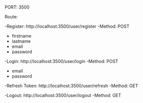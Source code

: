PORT: 3500


Route: 

-Register: http://localhost:3500/user/register
-Method: POST

-    firstname
-    lastname
-    email
-    password


-Login: http://localhost:3500/user/login
-Method: POST

-    email
-    password


-Refresh Token: http://localhost:3500/user/refresh
-Method: GET

-Logout: http://localhost:3500/user/logout
-Method: GET
